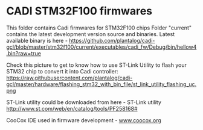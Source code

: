 CADI STM32F100 firmwares
=====================

This folder contains Cadi firmwares for STM32F100 chips
Folder "current" contains the latest development version source and binaries.
Latest available binary is here - https://github.com/plantalog/cadi-gcl/blob/master/stm32f100/current/executables/cadi_fw/Debug/bin/hellow4.bin?raw=true

Check this picture to get to know how to use ST-Link Utility to flash your STM32 chip to convert it into Cadi controller:
https://raw.githubusercontent.com/plantalog/cadi-gcl/master/hardware/flashing_stm32_with_bin_file/st_link_utility_flashing_uc.png

ST-Link utility could be downloaded from here - ST-Link utility http://www.st.com/web/en/catalog/tools/PF258168#

CooCox IDE used in firmware development - www.coocox.org


